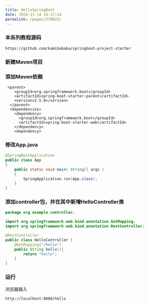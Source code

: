 ```yaml
---
title: HelloSpringBoot
date: 2024-11-14 14:17:14
permalink: /pages/578825/
---
```

### 本系列教程源码

```
https://github.com/kamibababa/springboot-project-starter
```



### 新建Maven项目

### 添加Maven依赖

```
 <parent>
    <groupId>org.springframework.boot</groupId>
    <artifactId>spring-boot-starter-parent</artifactId>
    <version>2.5.8</version>
  </parent>
  <dependencies>
    <dependency>
      <groupId>org.springframework.boot</groupId>
      <artifactId>spring-boot-starter-web</artifactId>
    </dependency>
    <dependency>
```

### 修改App.java

```java
@SpringBootApplication
public class App 
{
    public static void main( String[] args )
    {
        SpringApplication.run(App.class);
    }
}
```

### 添加controller包，并在其中新增HelloController类

```java
package org.example.controller;

import org.springframework.web.bind.annotation.GetMapping;
import org.springframework.web.bind.annotation.RestController;

@RestController
public class HelloController {
    @GetMapping("/hello")
    public String hello(){
        return "hello";
    }
}

```

### 运行

浏览器输入

```
http://localhost:8080/hello
```

